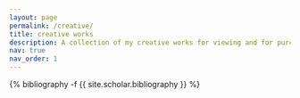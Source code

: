 ```yaml
---
layout: page
permalink: /creative/
title: creative works
description: A collection of my creative works for viewing and for purchase.
nav: true
nav_order: 1
---
```

<!-- _pages/publications.md -->
<div class="publications">

{% bibliography -f {{ site.scholar.bibliography }} %}

</div>
